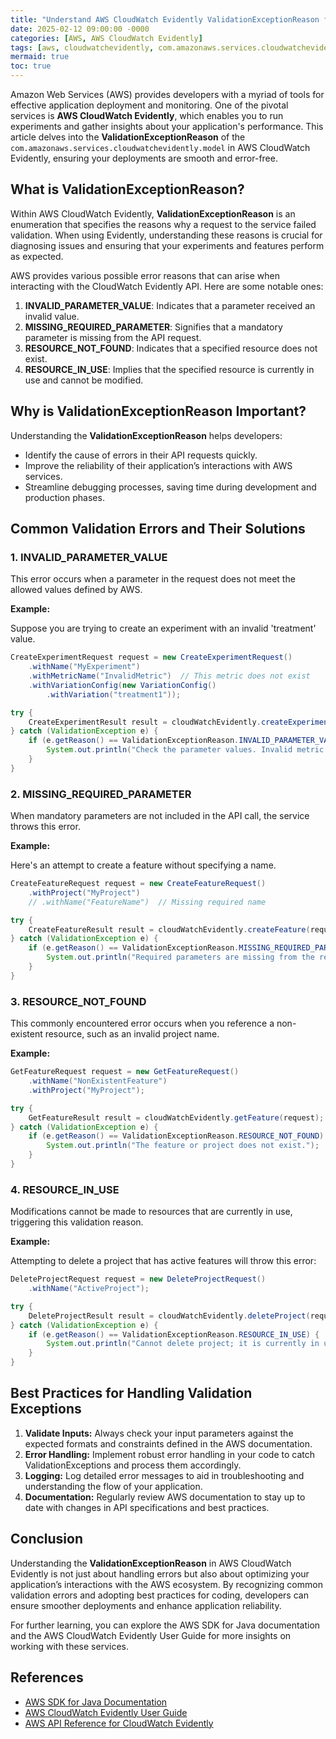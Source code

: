 ```yaml
---
title: "Understand AWS CloudWatch Evidently ValidationExceptionReason for Smooth Deployments"
date: 2025-02-12 09:00:00 -0000
categories: [AWS, AWS CloudWatch Evidently]
tags: [aws, cloudwatchevidently, com.amazonaws.services.cloudwatchevidently.model]
mermaid: true
toc: true
---
```



Amazon Web Services (AWS) provides developers with a myriad of tools for effective application deployment and monitoring. One of the pivotal services is **AWS CloudWatch Evidently**, which enables you to run experiments and gather insights about your application's performance. This article delves into the **ValidationExceptionReason** of the `com.amazonaws.services.cloudwatchevidently.model` in AWS CloudWatch Evidently, ensuring your deployments are smooth and error-free.

## What is ValidationExceptionReason?

Within AWS CloudWatch Evidently, **ValidationExceptionReason** is an enumeration that specifies the reasons why a request to the service failed validation. When using Evidently, understanding these reasons is crucial for diagnosing issues and ensuring that your experiments and features perform as expected.

AWS provides various possible error reasons that can arise when interacting with the CloudWatch Evidently API. Here are some notable ones:

1. **INVALID_PARAMETER_VALUE**: Indicates that a parameter received an invalid value.
2. **MISSING_REQUIRED_PARAMETER**: Signifies that a mandatory parameter is missing from the API request.
3. **RESOURCE_NOT_FOUND**: Indicates that a specified resource does not exist.
4. **RESOURCE_IN_USE**: Implies that the specified resource is currently in use and cannot be modified.

## Why is ValidationExceptionReason Important?

Understanding the **ValidationExceptionReason** helps developers:
- Identify the cause of errors in their API requests quickly.
- Improve the reliability of their application’s interactions with AWS services.
- Streamline debugging processes, saving time during development and production phases.

## Common Validation Errors and Their Solutions

### 1. INVALID_PARAMETER_VALUE

This error occurs when a parameter in the request does not meet the allowed values defined by AWS.

**Example:**

Suppose you are trying to create an experiment with an invalid 'treatment' value.

```java
CreateExperimentRequest request = new CreateExperimentRequest()
    .withName("MyExperiment")
    .withMetricName("InvalidMetric")  // This metric does not exist
    .withVariationConfig(new VariationConfig()
        .withVariation("treatment1"));

try {
    CreateExperimentResult result = cloudWatchEvidently.createExperiment(request);
} catch (ValidationException e) {
    if (e.getReason() == ValidationExceptionReason.INVALID_PARAMETER_VALUE) {
        System.out.println("Check the parameter values. Invalid metric name provided.");
    }
}
```

### 2. MISSING_REQUIRED_PARAMETER

When mandatory parameters are not included in the API call, the service throws this error.

**Example:**

Here's an attempt to create a feature without specifying a name.

```java
CreateFeatureRequest request = new CreateFeatureRequest()
    .withProject("MyProject")
    // .withName("FeatureName")  // Missing required name

try {
    CreateFeatureResult result = cloudWatchEvidently.createFeature(request);
} catch (ValidationException e) {
    if (e.getReason() == ValidationExceptionReason.MISSING_REQUIRED_PARAMETER) {
        System.out.println("Required parameters are missing from the request.");
    }
}
```

### 3. RESOURCE_NOT_FOUND

This commonly encountered error occurs when you reference a non-existent resource, such as an invalid project name.

**Example:**

```java
GetFeatureRequest request = new GetFeatureRequest()
    .withName("NonExistentFeature")
    .withProject("MyProject");

try {
    GetFeatureResult result = cloudWatchEvidently.getFeature(request);
} catch (ValidationException e) {
    if (e.getReason() == ValidationExceptionReason.RESOURCE_NOT_FOUND) {
        System.out.println("The feature or project does not exist.");
    }
}
```

### 4. RESOURCE_IN_USE

Modifications cannot be made to resources that are currently in use, triggering this validation reason.

**Example:**

Attempting to delete a project that has active features will throw this error:

```java
DeleteProjectRequest request = new DeleteProjectRequest()
    .withName("ActiveProject");

try {
    DeleteProjectResult result = cloudWatchEvidently.deleteProject(request);
} catch (ValidationException e) {
    if (e.getReason() == ValidationExceptionReason.RESOURCE_IN_USE) {
        System.out.println("Cannot delete project; it is currently in use by a feature.");
    }
}
```

## Best Practices for Handling Validation Exceptions

1. **Validate Inputs:** Always check your input parameters against the expected formats and constraints defined in the AWS documentation.
2. **Error Handling:** Implement robust error handling in your code to catch ValidationExceptions and process them accordingly.
3. **Logging:** Log detailed error messages to aid in troubleshooting and understanding the flow of your application.
4. **Documentation:** Regularly review AWS documentation to stay up to date with changes in API specifications and best practices.

## Conclusion

Understanding the **ValidationExceptionReason** in AWS CloudWatch Evidently is not just about handling errors but also about optimizing your application’s interactions with the AWS ecosystem. By recognizing common validation errors and adopting best practices for coding, developers can ensure smoother deployments and enhance application reliability.

For further learning, you can explore the AWS SDK for Java documentation and the AWS CloudWatch Evidently User Guide for more insights on working with these services.

## References

- [AWS SDK for Java Documentation](https://docs.aws.amazon.com/sdk-for-java/latest/developer-guide/home.html)
- [AWS CloudWatch Evidently User Guide](https://docs.aws.amazon.com/candidatemanagement/latest/userguide/what-is-cloudwatch-evidently.html)
- [AWS API Reference for CloudWatch Evidently](https://docs.aws.amazon.com/cloudwatchevidently/latest/APIReference/Welcome.html)